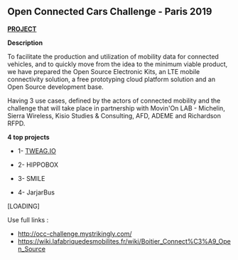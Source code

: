 ## Open Connected Cars Challenge - Paris 2019

**[PROJECT](https://github.com/fabmob/Challenges/projects/1)**

**Description**

To facilitate the production and utilization of mobility data for connected vehicles, and to quickly move from the idea to the minimum viable product, we have prepared the Open Source Electronic Kits, an LTE mobile connectivity solution, a free prototyping cloud platform solution and an Open Source development base.

Having 3 use cases, defined by the actors of connected mobility and the challenge that will take place in partnership with Movin'On LAB - Michelin, Sierra Wireless, Kisio Studies & Consulting, AFD, ADEME and Richardson RFPD.


**4 top projects**

 - 1- [TWEAG.IO](https://github.com/tweag/connectedcar) 

 - 2- HIPPOBOX

 - 3- SMILE

 - 4- JarjarBus
 
 
[LOADING]


Use full links :

 -   http://occ-challenge.mystrikingly.com/
 -   https://wiki.lafabriquedesmobilites.fr/wiki/Boitier_Connect%C3%A9_Open_Source
